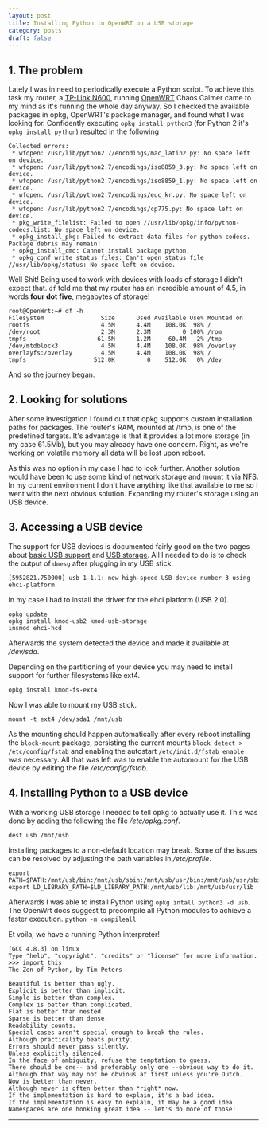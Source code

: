 ```yaml
---
layout: post
title: Installing Python in OpenWRT on a USB storage
category: posts
draft: false
---
```

## 1. The problem

Lately I was in need to periodically execute a Python script. To achieve this task my router, a [TP-Link N600](https://www.tp-link.com/us/products/details/cat-9_TL-WDR3600.html), running [OpenWRT](https://openwrt.org/) Chaos Calmer came to my mind as it's running the whole day anyway. So I checked the available packages in opkg, OpenWRT's package manager, and found what I was looking for. Confidently executing `opkg install python3` (for Python 2 it's `opkg install python`) resulted in the following
```
Collected errors:
 * wfopen: /usr/lib/python2.7/encodings/mac_latin2.py: No space left on device.
 * wfopen: /usr/lib/python2.7/encodings/iso8859_3.py: No space left on device.
 * wfopen: /usr/lib/python2.7/encodings/iso8859_1.py: No space left on device.
 * wfopen: /usr/lib/python2.7/encodings/euc_kr.py: No space left on device.
 * wfopen: /usr/lib/python2.7/encodings/cp775.py: No space left on device.
 * pkg_write_filelist: Failed to open //usr/lib/opkg/info/python-codecs.list: No space left on device.
 * opkg_install_pkg: Failed to extract data files for python-codecs. Package debris may remain!
 * opkg_install_cmd: Cannot install package python.
 * opkg_conf_write_status_files: Can't open status file //usr/lib/opkg/status: No space left on device.
```
Well Shit! Being used to work with devices with loads of storage I didn't expect that. `df` told me that my router has an incredible amount of 4.5, in words **four dot five**, megabytes of storage!
```
root@OpenWrt:~# df -h
Filesystem                Size      Used Available Use% Mounted on
rootfs                    4.5M      4.4M    108.0K  98% /
/dev/root                 2.3M      2.3M         0 100% /rom
tmpfs                    61.5M      1.2M     60.4M   2% /tmp
/dev/mtdblock3            4.5M      4.4M    108.0K  98% /overlay
overlayfs:/overlay        4.5M      4.4M    108.0K  98% /
tmpfs                   512.0K         0    512.0K   0% /dev
```
And so the journey began.
## 2. Looking for solutions
After some investigation I found out that opkg supports custom installation paths for packages. The router's RAM, mounted at /tmp, is one of the predefined targets. It's advantage is that it provides a lot more storage (in my case 61.5Mb), but you may already have one concern. Right, as we're working on volatile memory all data will be lost upon reboot.

As this was no option in my case I had to look further. Another solution would have been to use some kind of network storage and mount it via NFS. In my current environment I don't have anything like that available to me so I went with the next obvious solution. Expanding my router's storage using an USB device.
## 3. Accessing a USB device
The support for USB devices is documented fairly good on the two pages about [basic USB support](https://wiki.openwrt.org/doc/howto/usb.essentials) and [USB storage](https://wiki.openwrt.org/doc/howto/usb.storage). All I needed to do is to check the output of `dmesg` after plugging in my USB stick.
```
[5952821.750000] usb 1-1.1: new high-speed USB device number 3 using ehci-platform
```

In my case I had to install the driver for the ehci platform (USB 2.0).
```
opkg update
opkg install kmod-usb2 kmod-usb-storage
insmod ehci-hcd
```
Afterwards the system detected the device and made it available at _/dev/sda_.

Depending on the partitioning of your device you may need to install support for further filesystems like ext4.
```
opkg install kmod-fs-ext4
```
Now I was able to mount my USB stick.
```
mount -t ext4 /dev/sda1 /mnt/usb
```
As the mounting should happen automatically after every reboot installing the `block-mount` package, persisting the current mounts `block detect > /etc/config/fstab` and enabling the autostart `/etc/init.d/fstab enable` was necessary. All that was left was to enable the automount for the USB device by editing the file _/etc/config/fstab_.
## 4. Installing Python to a USB device
With a working USB storage I needed to tell opkg to actually use it. This was done by adding the following the file _/etc/opkg.conf_.
```
dest usb /mnt/usb
```
Installing packages to a non-default location may break. Some of the issues can be resolved by adjusting the path variables in _/etc/profile_.
```
export PATH=$PATH:/mnt/usb/bin:/mnt/usb/sbin:/mnt/usb/usr/bin:/mnt/usb/usr/sbin
export LD_LIBRARY_PATH=$LD_LIBRARY_PATH:/mnt/usb/lib:/mnt/usb/usr/lib
```
Afterwards I was able to install Python using `opkg intall python3 -d usb`.
The OpenWrt docs suggest to precompile all Python modules to achieve a faster execution. `python -m compileall`

Et voila, we have a running Python interpreter!
```python3
[GCC 4.8.3] on linux
Type "help", "copyright", "credits" or "license" for more information.
>>> import this
The Zen of Python, by Tim Peters

Beautiful is better than ugly.
Explicit is better than implicit.
Simple is better than complex.
Complex is better than complicated.
Flat is better than nested.
Sparse is better than dense.
Readability counts.
Special cases aren't special enough to break the rules.
Although practicality beats purity.
Errors should never pass silently.
Unless explicitly silenced.
In the face of ambiguity, refuse the temptation to guess.
There should be one-- and preferably only one --obvious way to do it.
Although that way may not be obvious at first unless you're Dutch.
Now is better than never.
Although never is often better than *right* now.
If the implementation is hard to explain, it's a bad idea.
If the implementation is easy to explain, it may be a good idea.
Namespaces are one honking great idea -- let's do more of those!
```
---
